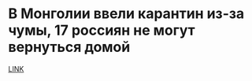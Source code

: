 # В Монголии ввели карантин из-за чумы, 17 россиян не могут вернуться домой 



[LINK](https://varlamov.ru/3423778.html)